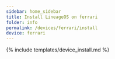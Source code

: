```yaml
---
sidebar: home_sidebar
title: Install LineageOS on ferrari
folder: info
permalink: /devices/ferrari/install
device: ferrari
---
```

{% include templates/device_install.md %}
